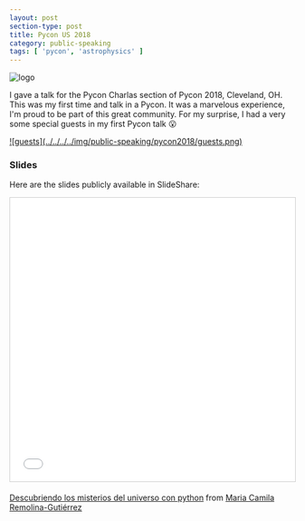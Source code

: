 ```yaml
---
layout: post
section-type: post
title: Pycon US 2018
category: public-speaking
tags: [ 'pycon', 'astrophysics' ]
---
```


![logo](../../../../img/public-speaking/pycon2018/logo.png) 

I gave a talk for the Pycon Charlas section of Pycon 2018, Cleveland, OH. This was my first time and talk in a Pycon. It was a marvelous experience, I'm proud to be part of this great community. For my surprise, I had a very some special guests in my first Pycon talk :open_mouth:

<a href="https://twitter.com/holamariacamila/status/995321549002592256">
    ![guests](../../../../img/public-speaking/pycon2018/guests.png) 
</a>

### Slides

Here are the slides publicly available in SlideShare:

<div class="col-md-12 col-md-offset-1">
    <iframe src="//www.slideshare.net/slideshow/embed_code/key/a2IWJ41hczkzUk" width="700" height="500" frameborder="0" marginwidth="0" marginheight="0" scrolling="no" style="border:1px solid #CCC; border-width:1px; margin-bottom:5px; max-width: 100%;" allowfullscreen> </iframe> 
</div>

[Descubriendo los misterios del universo con python](https://www.slideshare.net/secret/a2IWJ41hczkzUk) from [Maria Camila Remolina-Gutiérrez](https://www.slideshare.net/MariaCamilaRemolinaG)




